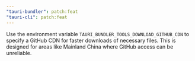 ```yaml
---
"tauri-bundler": patch:feat
"tauri-cli": patch:feat
---
```


Use the environment variable `TAURI_BUNDLER_TOOLS_DOWNLOAD_GITHUB_CDN` to specify a GitHub CDN for faster downloads of necessary files. This is designed for areas like Mainland China where GitHub access can be unreliable.
